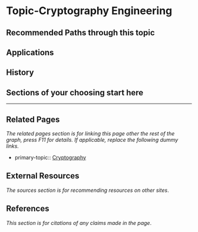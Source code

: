 # Topic-Cryptography Engineering

## Recommended Paths through this topic

## Applications

## History

## Sections of your choosing start here


---
## Related Pages
*The related pages section is for linking this page other the rest of the graph, press F11 for details. If applicable, replace the following dummy links.*
- primary-topic:: [Cryptography](https://wiki.uncloak.com/Cryptography)

## External Resources
*The sources section is for recommending resources on other sites*.

## References
*This section is for citations of any claims made in the page*.